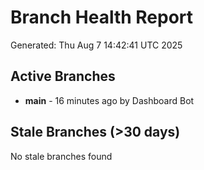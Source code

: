 # Branch Health Report
Generated: Thu Aug  7 14:42:41 UTC 2025

## Active Branches
- **main** - 16 minutes ago by Dashboard Bot

## Stale Branches (>30 days)
No stale branches found
